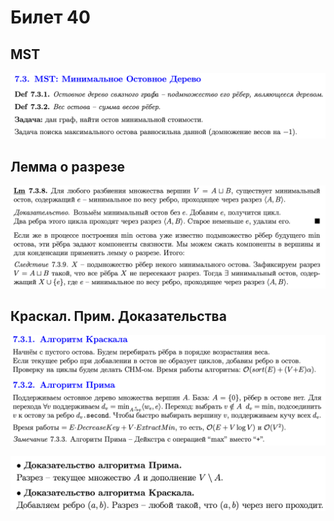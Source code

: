 # Билет 40
## MST
![Определение](../algo_data/ticket_40_1.png)
## Лемма о разрезе
![Определение](../algo_data/ticket_40_2.png)
## Краскал. Прим. Доказательства
![Определение](../algo_data/ticket_40_3.png)

![Определение](../algo_data/ticket_40_4.png)